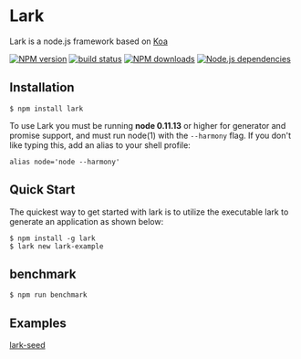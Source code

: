 Lark
====

Lark is a node.js framework based on [Koa](https://github.com/koajs/koa)

[![NPM version][npm-image]][npm-url]
[![build status][travis-image]][travis-url]
[![NPM downloads][downloads-image]][npm-url]
[![Node.js dependencies][david-image]][david-url]


## Installation

```
$ npm install lark
```

  To use Lark you must be running __node 0.11.13__ or higher for generator and promise support, and must run node(1)
  with the `--harmony` flag. If you don't like typing this, add an alias to your shell profile:

```
alias node='node --harmony'
```
 
## Quick Start

The quickest way to get started with lark is to utilize the executable lark to generate an application as shown below:

```
$ npm install -g lark
$ lark new lark-example
```

## benchmark

```
$ npm run benchmark
```


## Examples

[lark-seed](https://github.com/larkjs/lark-seed)



[npm-image]: https://img.shields.io/npm/v/lark.svg?style=flat-square
[npm-url]: https://npmjs.org/package/lark
[travis-image]: https://img.shields.io/travis/larkjs/lark/master.svg?style=flat-square
[travis-url]: https://travis-ci.org/larkjs/lark
[downloads-image]: https://img.shields.io/npm/dm/lark.svg?style=flat-square
[david-image]: https://img.shields.io/david/larkjs/lark.svg?style=flat-square
[david-url]: https://david-dm.org/larkjs/lark
